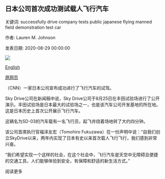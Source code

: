 ## 日本公司首次成功测试载人飞行汽车

关键词: successfully drive company tests public japanese flying manned field demonstration test car

作者: Lauren M. Johnson

发表日期: 2020-08-29 00:00:00

![](https://cdn.cnn.com/cnnnext/dam/assets/200829155123-sd-03-flying-car-super-tease.jpg)

[English](Japanese%20company%20successfully%20tests%20a%20manned%20flying%20car%20for%20the%20first%20time.md)

[原网页](https://edition.cnn.com/2020/08/29/us/flying-car-successful-test-in-japan-trnd/index.html)

（CNN）一家日本公司宣布成功进行了飞行汽车的试驾。

Sky Drive公司在新闻稿中说，Sky Drive公司于8月25日在丰田试验场进行了公开演示。丰田试验场是日本最大的试验场之一，也是该汽车公司开发基地的所在地。这是日本历史上首次公开展示飞行汽车。

这辆名为SD-03的汽车载有一名飞行员，起飞并绕着场地转了大约四分钟。

该公司首席执行官福泽友宏（Tomohiro Fukuzawa）在一份声明中说：“自我们创立SkyDrive以来，两年内实现了日本有史以来首次载人飞行飞行，我们感到非常兴奋。

“我们希望实现一个这样的社会，在这个社会中，飞行汽车是天空中无障碍且便捷的交通工具，人们能够体验到安全，有保障和舒适的新生活方式。”

阅读更多